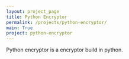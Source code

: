 ```yaml
---
layout: project_page
title: Python Encryptor
permalink: /projects/python-encryptor/
main: True
project: python-encryptor
---
```

Python encryptor is a encryptor build in python.